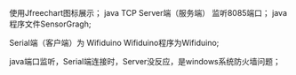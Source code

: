 使用Jfreechart图标展示；
java TCP Server端（服务端） 监听8085端口；
java程序文件SensorGragh;

Serial端（客户端）为 Wifiduino
Wifiduino程序为Wifiduino;

java端口监听，Serial端连接时，Server没反应，是windows系统防火墙问题；

